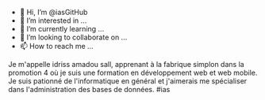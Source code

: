 - 👋 Hi, I’m @iasGitHub
- 👀 I’m interested in ...
- 🌱 I’m currently learning ...
- 💞️ I’m looking to collaborate on ...
- 📫 How to reach me ...

<!---
iasGitHub/iasGitHub is a ✨ special ✨ repository because its `README.md` (this file) appears on your GitHub profile.
You can click the Preview link to take a look at your changes.
--->
Je m'appelle idriss amadou sall, apprenant à la fabrique simplon dans la promotion 4 où je suis une formation en développement web et web mobile.
Je suis pationné de l'informatique en général et j'aimerais me spécialiser dans l'administration des bases de données.
#ias
